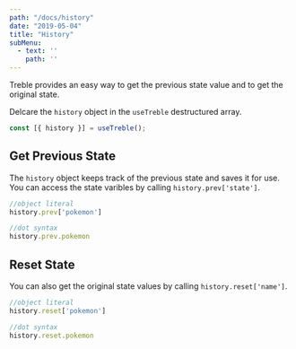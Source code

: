 ```yaml
---
path: "/docs/history"
date: "2019-05-04"
title: "History"
subMenu: 
  - text: '' 
    path: ''
---
```


Treble provides an easy way to get the previous state value and to get the original state.

Delcare the `history` object in the `useTreble` destructured array.
```javascript
const [{ history }] = useTreble();
```

## Get Previous State
The `history` object keeps track of the previous state and saves it for use. You can access the state varibles by calling `history.prev['state']`.

```javascript
//object literal
history.prev['pokemon']

//dot syntax
history.prev.pokemon
```

## Reset State
You can also get the original state values by calling `history.reset['name']`.

```javascript
//object literal
history.reset['pokemon']

//dot syntax
history.reset.pokemon
```


